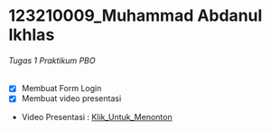 # 123210009_Muhammad Abdanul Ikhlas

###### Tugas 1 Praktikum PBO 

* [x] Membuat Form Login
* [x] Membuat video presentasi 
* Video Presentasi : [Klik_Untuk_Menonton](https://youtu.be/iUy59tgehxk)
